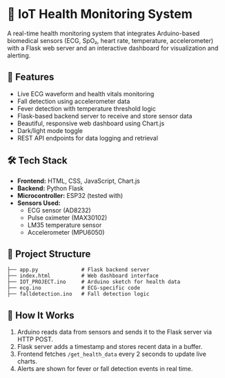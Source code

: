 # 📡 IoT Health Monitoring System

A real-time health monitoring system that integrates Arduino-based biomedical sensors (ECG, SpO₂, heart rate, temperature, accelerometer) with a Flask web server and an interactive dashboard for visualization and alerting.

## 🚀 Features

- Live ECG waveform and health vitals monitoring
- Fall detection using accelerometer data
- Fever detection with temperature threshold logic
- Flask-based backend server to receive and store sensor data
- Beautiful, responsive web dashboard using Chart.js
- Dark/light mode toggle
- REST API endpoints for data logging and retrieval

## 🛠 Tech Stack

- **Frontend:** HTML, CSS, JavaScript, Chart.js
- **Backend:** Python Flask
- **Microcontroller:** ESP32 (tested with)
- **Sensors Used:**
  - ECG sensor (AD8232)
  - Pulse oximeter (MAX30102)
  - LM35 temperature sensor
  - Accelerometer (MPU6050)

## 📂 Project Structure

```plaintext
├── app.py              # Flask backend server
├── index.html          # Web dashboard interface
├── IOT_PROJECT.ino     # Arduino sketch for health data
├── ecg.ino             # ECG-specific code
├── falldetection.ino   # Fall detection logic

```
## 📡 How It Works

1. Arduino reads data from sensors and sends it to the Flask server via HTTP POST.
2. Flask server adds a timestamp and stores recent data in a buffer.
3. Frontend fetches `/get_health_data` every 2 seconds to update live charts.
4. Alerts are shown for fever or fall detection events in real time.
